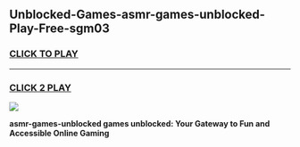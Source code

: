
## Unblocked-Games-asmr-games-unblocked-Play-Free-sgm03
<h3>
<a href="https://premium76.site?title=asmr-games-unblocked&ref=21A">CLICK TO PLAY</a></h3>
<hr>

<h3>
<a href="https://premium76.site?title=asmr-games-unblocked&ref=21A">CLICK 2 PLAY</a>
  
</h3>

<a href="https://premium76.site?title=asmr-games-unblocked&ref=21A"><img src="https://clearcache.store/games.png"></a>


**asmr-games-unblocked games unblocked: Your Gateway to Fun and Accessible Online Gaming**
